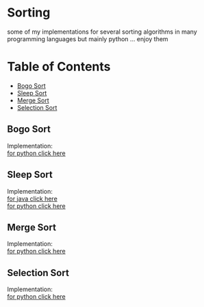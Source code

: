 # Sorting
some of my implementations for several sorting algorithms in many programming languages but mainly python ... enjoy them

# Table of Contents
- [Bogo Sort](#bogo-sort)
- [Sleep Sort](#sleep-sort)
- [Merge Sort](#merge-sort)
- [Selection Sort](#selection-sort)

## Bogo Sort
Implementation:   
[for python click here](https://github.com/m13salama/Sorting/blob/main/BogoSort.py)

## Sleep Sort
Implementation:   
[for java click here](https://github.com/m13salama/Sorting/blob/main/SleepSort.java)   
[for python click here](https://github.com/m13salama/Sorting/blob/main/sleep.py)

## Merge Sort
Implementation:   
[for python click here](https://github.com/m13salama/Sorting/blob/main/MergeSort.py)

## Selection Sort
Implementation:   
[for python click here](https://github.com/m13salama/Sorting/blob/main/SelectionSort.py)
